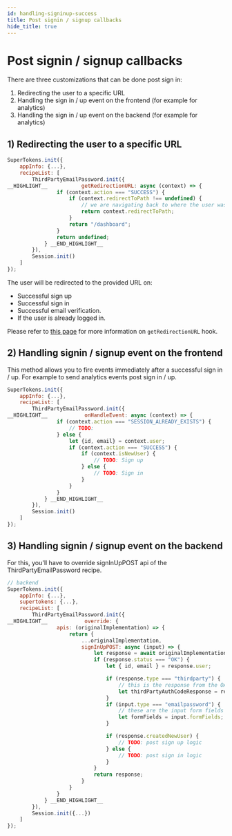 ```yaml
---
id: handling-signinup-success
title: Post signin / signup callbacks
hide_title: true
---
```


# Post signin / signup callbacks

There are three customizations that can be done post sign in:
1) Redirecting the user to a specific URL
2) Handling the sign in / up event on the frontend (for example for analytics)
3) Handling the sign in / up event on the backend (for example for analytics)

## 1)  Redirecting the user to a specific URL

<!--DOCUSAURUS_CODE_TABS-->
<!--ReactJS-->
```js
SuperTokens.init({
    appInfo: {...},
    recipeList: [
        ThirdPartyEmailPassword.init({
__HIGHLIGHT__           getRedirectionURL: async (context) => {
                if (context.action === "SUCCESS") {
                    if (context.redirectToPath !== undefined) {
                        // we are navigating back to where the user was before they authenticated
                        return context.redirectToPath;
                    }
                    return "/dashboard";
                }
                return undefined;
            } __END_HIGHLIGHT__
        }),
        Session.init()
    ]
});
```

<!--END_DOCUSAURUS_CODE_TABS-->

The user will be redirected to the provided URL on:
- Successful sign up
- Successful sign in
- Successful email verification.
- If the user is already logged in.

Please refer to [this page](../advanced-customizations/frontend-hooks/redirection-callback) for more information on `getRedirectionURL` hook.

## 2) Handling signin / signup event on the frontend

This method allows you to fire events immediately after a successful sign in / up. For example to send analytics events post sign in / up.

<!--DOCUSAURUS_CODE_TABS-->
<!--ReactJS-->
```js
SuperTokens.init({
    appInfo: {...},
    recipeList: [
        ThirdPartyEmailPassword.init({
__HIGHLIGHT__            onHandleEvent: async (context) => {
                if (context.action === "SESSION_ALREADY_EXISTS") {
                    // TODO:
                } else {
                    let {id, email} = context.user;
                    if (context.action === "SUCCESS") {
                        if (context.isNewUser) {
                            // TODO: Sign up
                        } else {
                            // TODO: Sign in
                        }
                    }
                }
            } __END_HIGHLIGHT__
        }),
        Session.init()
    ]
});
```

<!--END_DOCUSAURUS_CODE_TABS-->

## 3) Handling signin / signup event on the backend

For this, you'll have to override signInUpPOST api of the ThirdPartyEmailPassword recipe.

<!--DOCUSAURUS_CODE_TABS-->
<!--NodeJS-->

```js
// backend
SuperTokens.init({
    appInfo: {...},
    supertokens: {...},
    recipeList: [
        ThirdPartyEmailPassword.init({
__HIGHLIGHT__            override: {
                apis: (originalImplementation) => {
                    return {
                        ...originalImplementation,
                        signInUpPOST: async (input) => {
                            let response = await originalImplementation.signInUpPOST(input);
                            if (response.status === "OK") {
                                let { id, email } = response.user;

                                if (response.type === "thirdparty") {
                                    // this is the response from the OAuth 2 provider that contains their tokens or user info.
                                    let thirdPartyAuthCodeResponse = response.authCodeResponse;
                                }
                                if (input.type === "emailpassword") {
                                    // these are the input form fields values that the user used while signing up / in
                                    let formFields = input.formFields;
                                }

                                if (response.createdNewUser) {
                                    // TODO: post sign up logic
                                } else {
                                    // TODO: post sign in logic
                                }
                            }
                            return response;
                        }
                    }
                }
            } __END_HIGHLIGHT__
        }),
        Session.init({...})
    ]
});
```

<!--END_DOCUSAURUS_CODE_TABS-->